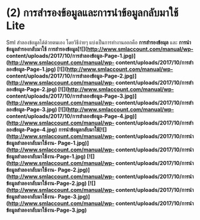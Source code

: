 # (2)    การสำรองข้อมูลและการนำข้อมูลกลับมาใช้ Lite

Sml สำลองข้อมูลได้ด้วยตนเอง โดยวิธีง่ายๆ แบ่งเป็นการทำงานออกคือ
**การสำรองข้อมุล** และ **การนำข้อมูลสำรองกลับมาใช้**
**การสำรองข้อมูล[![](http://www.smlaccount.com/manual/wp-
content/uploads/2017/10/การสำลองข้อมูล-Page-1.jpg)](http://www.smlaccount.com/manual/wp-
content/uploads/2017/10/การสำลองข้อมูล-Page-1.jpg)
[![](http://www.smlaccount.com/manual/wp-
content/uploads/2017/10/การสำลองข้อมูล-Page-2.jpg)](http://www.smlaccount.com/manual/wp-
content/uploads/2017/10/การสำลองข้อมูล-Page-2.jpg)
[![](http://www.smlaccount.com/manual/wp-
content/uploads/2017/10/การสำลองข้อมูล-Page-3.jpg)](http://www.smlaccount.com/manual/wp-
content/uploads/2017/10/การสำลองข้อมูล-Page-3.jpg)
[![](http://www.smlaccount.com/manual/wp-
content/uploads/2017/10/การสำลองข้อมูล-Page-4.jpg)](http://www.smlaccount.com/manual/wp-
content/uploads/2017/10/การสำลองข้อมูล-Page-4.jpg)**
**การนำข้อมูลกลับมาใช้[![](http://www.smlaccount.com/manual/wp-
content/uploads/2017/10/การนำข้อมูลสำลองกลับมาใช้งาน-
Page-1.jpg)](http://www.smlaccount.com/manual/wp-
content/uploads/2017/10/การนำข้อมูลสำลองกลับมาใช้งาน-Page-1.jpg)
[![](http://www.smlaccount.com/manual/wp-
content/uploads/2017/10/การนำข้อมูลสำลองกลับมาใช้งาน-
Page-2.jpg)](http://www.smlaccount.com/manual/wp-
content/uploads/2017/10/การนำข้อมูลสำลองกลับมาใช้งาน-Page-2.jpg)
[![](http://www.smlaccount.com/manual/wp-
content/uploads/2017/10/การนำข้อมูลสำลองกลับมาใช้งาน-
Page-3.jpg)](http://www.smlaccount.com/manual/wp-
content/uploads/2017/10/การนำข้อมูลสำลองกลับมาใช้งาน-Page-3.jpg)**  

